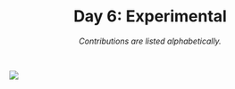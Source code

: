 <h1 align="center">Day 6: Experimental</h1>
<p align="center"><em>Contributions are listed alphabetically.</em></p>
<br>

![](https://raw.githubusercontent.com/Z3tt/30DayChartChallenge_Collection2021/main/contributions/06_experimental/06_experimental_collage.jpg)
